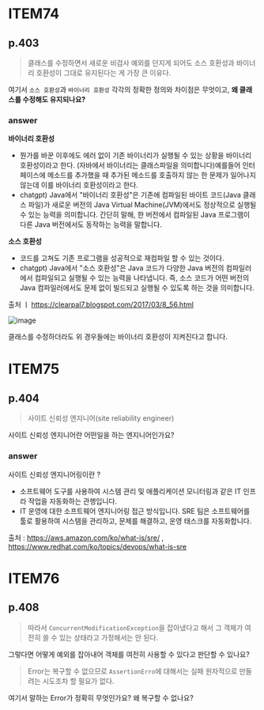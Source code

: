 # ITEM74

## p.403

> 클래스를 수정하면서 새로운 비검사 예외를 던지게 되어도 소스 호환성과 바이너리 호환성이 그대로 유지된다는 게 가장 큰 이유다.

여기서 `소스 호환성`과 `바이너리 호환성` 각각의 정확한 정의와 차이점은 무엇이고, **왜 클래스를 수정해도 유지되나요?**

### answer
**바이너리 호환성** 
- 뭔가를 바꾼 이후에도 에러 없이 기존 바이너리가 실행될 수 있는 상황을 바이너리 호환성이라고 한다. (자바에서 바이너리는 클래스파일을 의미합니다)예를들어 인터페이스에 메소드를 추가했을 때 추가된 메소드를 호출하지 않는 한 문제가 일어나지 않는데 이를 바이너리 호환성이라고 한다.
- chatgpt) Java에서 "바이너리 호환성"은 기존에 컴파일된 바이트 코드(Java 클래스 파일)가 새로운 버전의 Java Virtual Machine(JVM)에서도 정상적으로 실행될 수 있는 능력을 의미합니다. 간단히 말해, 한 버전에서 컴파일된 Java 프로그램이 다른 Java 버전에서도 동작하는 능력을 말합니다.

**소스 호환성**
- 코드를 고쳐도 기존 프로그램을 성공적으로 재컴파일 할 수 있는 것이다. 
- chatgpt) Java에서 "소스 호환성"은 Java 코드가 다양한 Java 버전의 컴파일러에서 컴파일되고 실행될 수 있는 능력을 나타냅니다. 즉, 소스 코드가 어떤 버전의 Java 컴파일러에서도 문제 없이 빌드되고 실행될 수 있도록 하는 것을 의미합니다.

출처 ㅣ https://clearpal7.blogspot.com/2017/03/8_56.html

![image](https://github.com/rlfrkdms1/effective-java-study/assets/96513365/cfbdfa2f-3a08-40c1-8812-017311b07094)

클래스를 수정하더라도 위 경우들에는 바이너리 호환성이 지켜진다고 합니다. 


# ITEM75

## p.404

> 사이트 신뢰성 엔지니어(site reliability engineer)

사이트 신뢰성 엔지니어란 어떤일을 하는 엔지니어인가요?

### answer
사이트 신뢰성 엔지니어링이란 ? 
- 소프트웨어 도구를 사용하여 시스템 관리 및 애플리케이션 모니터링과 같은 IT 인프라 작업을 자동화하는 관행입니다. 
- IT 운영에 대한 소프트웨어 엔지니어링 접근 방식입니다. SRE 팀은 소프트웨어를 툴로 활용하여 시스템을 관리하고, 문제를 해결하고, 운영 태스크를 자동화합니다.

출처 : https://aws.amazon.com/ko/what-is/sre/  ,  https://www.redhat.com/ko/topics/devops/what-is-sre

# ITEM76

## p.408

> 따라서 `ConcurrentModificationException`을 잡아냈다고 해서 그 객체가 여전히 쓸 수 있는 상태라고 가정해서는 안 된다.

그렇다면 어떻게 예외를 잡아내어 객체를 여전히 사용할 수 있다고 판단할 수 있나요?

> Error는 복구할 수 없으므로 `AssertionErro`에 대해서는 실패 원자적으로 만들려는 시도조차 할 필요가 없다.

여기서 말하는 Error가 정확히 무엇인가요? 왜 복구할 수 없나요?
